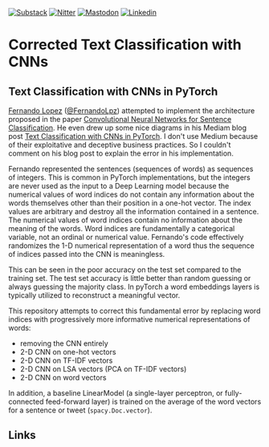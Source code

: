 [![Substack][substack-shield]][substack-url]
[![Nitter][nitter-shield]][nitter-url]
[![Mastodon][mastodon-shield]][mastodon-url]
[![Linkedin][linkedin-shield]][linkedin-url]

# Corrected Text Classification with CNNs

## Text Classification with CNNs in PyTorch 

[Fernando Lopez][linkedin-fernando] ([@FernandoLpz](https://github.com/FernandoLpz)) attempted to implement the architecture proposed in the paper [Convolutional Neural Networks for Sentence Classification](https://arxiv.org/pdf/1408.5882.pdf).
He even drew up some nice diagrams in his Mediam blog post [Text Classification with CNNs in PyTorch](https://medium.com/@fer.neutron/text-classification-with-cnns-in-pytorch-1113df31e79f?sk=12e7c4b3092297ee0e1c71d659297043).
I don't use Medium because of their exploitative and deceptive business practices.
So I couldn't comment on his blog post to explain the error in his implementation.

Fernando represented the sentences (sequences of words) as sequences of integers.
This is common in PyTorch implementations, but the integers are never used as the input to a Deep Learning model because the numerical values of word indices do not contain any information about the words themselves other than their position in a one-hot vector.
The index values are arbitrary and destroy all the information contained in a sentence.
The numerical values of word indices contain no information about the meaning of the words. Word indices are fundamentally a categorical variable, not an ordinal or numerical value.
Fernando's code effectively randomizes the 1-D numerical representation of a word thus the  sequence of indices passed into the CNN is meaningless.

This can be seen in the poor accuracy on the test set compared to the training set. 
The test set accuracy is little better than random guessing or always guessing the majority class.
In pyTorch a word embeddings layers is typically utilized to reconstruct a meaningful vector.

This repository attempts to correct this fundamental error by replacing word indices with progressively more informative numerical representations of words:

- removing the CNN entirely
- 2-D CNN on one-hot vectors
- 2-D CNN on TF-IDF vectors
- 2-D CNN on LSA vectors (PCA on TF-IDF vectors)
- 2-D CNN on word vectors

In addition, a baseline LinearModel (a single-layer perceptron, or fully-connected feed-forward layer) is trained on the average of the word vectors for a sentence or tweet (`spacy.Doc.vector`).

## Links


[substack-shield]: https://img.shields.io/badge/substack-%2312100E.svg?&style=for-the-badge&logo=medium&logoColor=white
[substack-url]: https://proai.substack.com

[mastodon-shield]: https://img.shields.io/mastodon/follow/hobson?style=social
[mastodon-url]: https://mastodon.social/@hobson

[nitter-url]: https://nitter.net/hobsonlane
[nitter-shield]: https://nitter.net/hobsonlane

[linkedin-shield]: https://img.shields.io/badge/linkedin-%230077B5.svg?&style=for-the-badge&logo=linkedin&logoColor=white
[linkedin-url]: https://www.linkedin.com/in/hobsonlane/

[linkedin-fernando]: https://www.linkedin.com/in/fernando-lopezvelasco/
